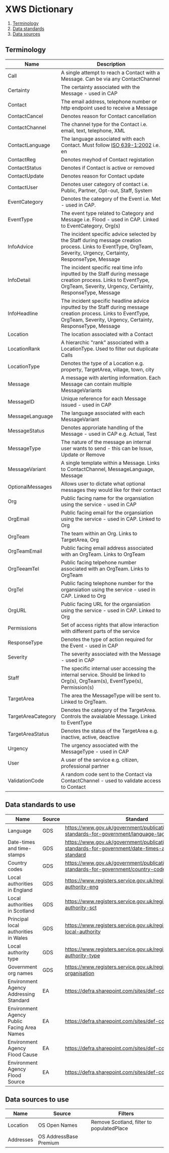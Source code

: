 # XWS Dictionary

1. [Terminology](#terminology)
2. [Data standards](#datastandards)
3. [Data sources](#datasources)

## Terminology <a name="terminology"></a>


| Name               | Description | 
| -------------      |------------ |
| Call               | A single attempt to reach a Contact with a Message. Can be via any ContactChannel |
| Certainty          | The certainty associated with the Message - used in CAP |
| Contact            | The email address, telephone number or http endpoint used to receive a Message |
| ContactCancel      | Denotes reason for Contact cancellation | 
| ContactChannel     | The channel type for the Contact i.e. email, text, telephone, XML |
| ContactLanguage    | The language associated with each Contact. Must follow [ISO 639-1:2002](https://www.iso.org/standard/22109.html) i.e. en |
| ContactReg         | Denotes meyhod of Contact registation |
| ContactStatus      | Denotes if Contact is active or removed |
| ContactUpdate      | Denotes reason for Contact update |
| ContactUser        | Denotes user category of contact i.e. Public, Partner, Opt-out, Staff, System |
| EventCategory      | Denotes the category of the Event i.e. Met - used in CAP. |
| EventType          | The event type related to Category and Message i.e. Flood - used in CAP. Linked to EventCategory, Org(s) |
| InfoAdvice         | The incident specific advice selected by the Staff during message creation process. Links to EventType, OrgTeam, Severity, Urgency, Certainty, ResponseType, Message |
| InfoDetail         | The incident specific real time info inputted by the Staff during message creation process. Links to EventType, OrgTeam, Severity, Urgency, Certainty, ResponseType, Message |
| InfoHeadline       | The incident specific headline advice inputted by the Staff during message creation process. Links to EventType, OrgTeam, Severity, Urgency, Certainty, ResponseType, Message |
| Location           | The location associated with a Contact |
| LocationRank       | A hierarchic "rank" associated with a LocationType. Used to filter out duplicate Calls |
| LocationType       | Denotes the type of a Location e.g. property, TargetArea, village, town, city |
| Message            | A message with alerting information. Each Message can contain multiple MessageVariants |
| MessageID          | Unique reference for each Message issued - used in CAP |
| MessageLanguage    | The language associated with each MessageVariant |
| MessageStatus      | Denotes approriate handling of the Message - used in CAP e.g. Actual, Test |
| MessageType        | The nature of the message an internal user wants to send - this can be Issue, Update or Remove |
| MessageVariant     | A single template within a Message. Links to ContactChannel, MessageLanguage, Message |
| OptionalMessages   | Allows user to dictate what optional messages they would like for their contact |
| Org                | Public facing name for the organsiation using the service - used in CAP |
| OrgEmail           | Public facing email for the organsiation using the service - used in CAP. Linked to Org |
| OrgTeam            | The team within an Org. Links to TargetArea, Org |
| OrgTeamEmail       | Public facing email address associated with an OrgTeam. Links to OrgTeam |
| OrgTeeamTel        | Public facing telpehone number associated with an OrgTeam. Links to OrgTeam |
| OrgTel             | Public facing telephone number for the organsiation using the service - used in CAP. Linked to Org|
| OrgURL             | Public facing URL for the organsiation using the service - used in CAP. Linked to Org |
| Permissions        | Set of access rights that allow interaction with different parts of the service |
| ResponseType       | Denotes the type of action required for the Event - used in CAP |
| Severity           | The severity associated with the Message - used in CAP |
| Staff              | The specific internal user accessing the internal service. Should be linked to Org(s), OrgTeam(s), EventType(s), Permission(s) |
| TargetArea         | The area the MessageType will be sent to. Linked to OrgTeam. |
| TargetAreaCategory | Denotes the category of the TargetArea. Controls the avaialable Message. Linked to EventType |
| TargetAreaStatus   | Denotes the status of the TargetArea e.g. inactive, active, deactive |
| Urgency            | The urgency associated with the MessageType - used in CAP |
| User               | A user of the service e.g. citizen, professional partner |
| ValidationCode     | A random code sent to the Contact via ContactChannel - used to validate access to Contact |




## Data standards to use <a name="datastandards"></a>

| Name                                        | Source          | Standard  | 
| -------------                               |------------     |---------- |
| Language                                    | GDS             | https://www.gov.uk/government/publications/open-standards-for-government/language-tags |
| Date-times and time-stamps                  | GDS             | https://www.gov.uk/government/publications/open-standards-for-government/date-times-and-time-stamps-standard |
| Country codes                               | GDS             | https://www.gov.uk/government/publications/open-standards-for-government/country-codes |
| Local authorities in England                | GDS             | https://www.registers.service.gov.uk/registers/local-authority-eng |
| Local authorities in Scotland               | GDS             | https://www.registers.service.gov.uk/registers/local-authority-sct |
| Principal local authorities in Wales        | GDS             | https://www.registers.service.gov.uk/registers/principal-local-authority |
| Local authority type                        | GDS             | https://www.registers.service.gov.uk/registers/local-authority-type |
| Government org names                        | GDS             | https://www.registers.service.gov.uk/registers/government-organisation |
| Environment Agency Addressing Standard      | EA              | https://defra.sharepoint.com/sites/def-contentcloud/ |
| Environment Agency Public Facing Area Names | EA              | https://defra.sharepoint.com/sites/def-contentcloud/ |
| Environment Agency Flood Cause              | EA              | https://defra.sharepoint.com/sites/def-contentcloud/ |
| Environment Agency Flood Source             | EA              | https://defra.sharepoint.com/sites/def-contentcloud/ |






## Data sources to use <a name="datasources"></a>

| Name           | Source                 | Filters  |
| -------------  | ------------           | ------   |
| Location       | OS Open Names          | Remove Scotland, filter to populatedPlace |
| Addresses      | OS AddressBase Premium |          |
